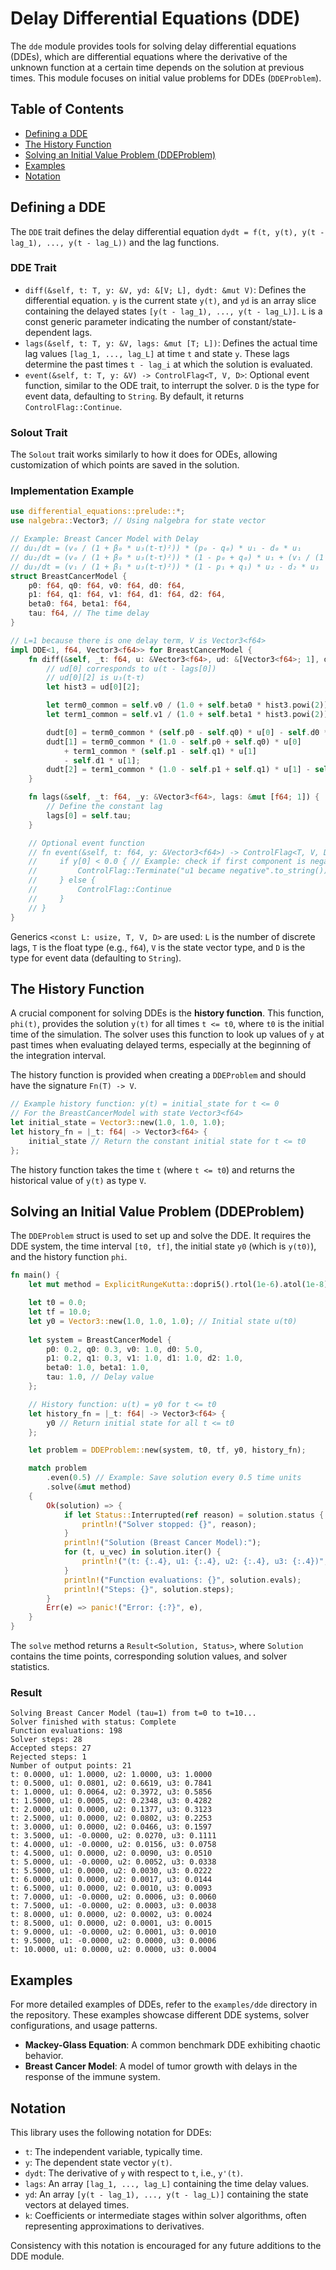# Delay Differential Equations (DDE)

The `dde` module provides tools for solving delay differential equations (DDEs), which are differential equations where the derivative of the unknown function at a certain time depends on the solution at previous times. This module focuses on initial value problems for DDEs (`DDEProblem`).

## Table of Contents

- [Defining a DDE](#defining-a-dde)
- [The History Function](#the-history-function)
- [Solving an Initial Value Problem (DDEProblem)](#solving-an-initial-value-problem)
- [Examples](#examples)
- [Notation](#notation)

## Defining a DDE

The `DDE` trait defines the delay differential equation `dydt = f(t, y(t), y(t - lag_1), ..., y(t - lag_L))` and the lag functions.

### DDE Trait
*   `diff(&self, t: T, y: &V, yd: &[V; L], dydt: &mut V)`: Defines the differential equation. `y` is the current state `y(t)`, and `yd` is an array slice containing the delayed states `[y(t - lag_1), ..., y(t - lag_L)]`. `L` is a const generic parameter indicating the number of constant/state-dependent lags.
*   `lags(&self, t: T, y: &V, lags: &mut [T; L])`: Defines the actual time lag values `[lag_1, ..., lag_L]` at time `t` and state `y`. These lags determine the past times `t - lag_i` at which the solution is evaluated.
*   `event(&self, t: T, y: &V) -> ControlFlag<T, V, D>`: Optional event function, similar to the ODE trait, to interrupt the solver. `D` is the type for event data, defaulting to `String`. By default, it returns `ControlFlag::Continue`.

### Solout Trait
The `Solout` trait works similarly to how it does for ODEs, allowing customization of which points are saved in the solution.

### Implementation Example
```rust
use differential_equations::prelude::*;
use nalgebra::Vector3; // Using nalgebra for state vector

// Example: Breast Cancer Model with Delay
// du₁/dt = (v₀ / (1 + β₀ * u₃(t-τ)²)) * (p₀ - q₀) * u₁ - d₀ * u₁
// du₂/dt = (v₀ / (1 + β₀ * u₃(t-τ)²)) * (1 - p₀ + q₀) * u₁ + (v₁ / (1 + β₁ * u₃(t-τ)²)) * (p₁ - q₁) * u₂ - d₁ * u₂
// du₃/dt = (v₁ / (1 + β₁ * u₃(t-τ)²)) * (1 - p₁ + q₁) * u₂ - d₂ * u₃
struct BreastCancerModel {
    p0: f64, q0: f64, v0: f64, d0: f64,
    p1: f64, q1: f64, v1: f64, d1: f64, d2: f64,
    beta0: f64, beta1: f64,
    tau: f64, // The time delay
}

// L=1 because there is one delay term, V is Vector3<f64>
impl DDE<1, f64, Vector3<f64>> for BreastCancerModel {
    fn diff(&self, _t: f64, u: &Vector3<f64>, ud: &[Vector3<f64>; 1], dudt: &mut Vector3<f64>) {
        // ud[0] corresponds to u(t - lags[0])
        // ud[0][2] is u₃(t-τ)
        let hist3 = ud[0][2];

        let term0_common = self.v0 / (1.0 + self.beta0 * hist3.powi(2));
        let term1_common = self.v1 / (1.0 + self.beta1 * hist3.powi(2));

        dudt[0] = term0_common * (self.p0 - self.q0) * u[0] - self.d0 * u[0];
        dudt[1] = term0_common * (1.0 - self.p0 + self.q0) * u[0]
            + term1_common * (self.p1 - self.q1) * u[1]
            - self.d1 * u[1];
        dudt[2] = term1_common * (1.0 - self.p1 + self.q1) * u[1] - self.d2 * u[2];
    }

    fn lags(&self, _t: f64, _y: &Vector3<f64>, lags: &mut [f64; 1]) {
        // Define the constant lag
        lags[0] = self.tau;
    }

    // Optional event function
    // fn event(&self, t: f64, y: &Vector3<f64>) -> ControlFlag<T, V, D> { // D defaults to String
    //     if y[0] < 0.0 { // Example: check if first component is negative
    //         ControlFlag::Terminate("u1 became negative".to_string())
    //     } else {
    //         ControlFlag::Continue
    //     }
    // }
}
```
Generics `<const L: usize, T, V, D>` are used: `L` is the number of discrete lags, `T` is the float type (e.g., `f64`), `V` is the state vector type, and `D` is the type for event data (defaulting to `String`).

## The History Function

A crucial component for solving DDEs is the **history function**. This function, `phi(t)`, provides the solution `y(t)` for all times `t <= t0`, where `t0` is the initial time of the simulation. The solver uses this function to look up values of `y` at past times when evaluating delayed terms, especially at the beginning of the integration interval.

The history function is provided when creating a `DDEProblem` and should have the signature `Fn(T) -> V`.

```rust
// Example history function: y(t) = initial_state for t <= 0
// For the BreastCancerModel with state Vector3<f64>
let initial_state = Vector3::new(1.0, 1.0, 1.0);
let history_fn = |_t: f64| -> Vector3<f64> {
    initial_state // Return the constant initial state for t <= t0
};
```
The history function takes the time `t` (where `t <= t0`) and returns the historical value of `y(t)` as type `V`.

## Solving an Initial Value Problem (DDEProblem)

The `DDEProblem` struct is used to set up and solve the DDE. It requires the DDE system, the time interval `[t0, tf]`, the initial state `y0` (which is `y(t0)`), and the history function `phi`.

```rust
fn main() {
    let mut method = ExplicitRungeKutta::dopri5().rtol(1e-6).atol(1e-8); // Using the DDE45 (DOPRI5) solver

    let t0 = 0.0;
    let tf = 10.0;
    let y0 = Vector3::new(1.0, 1.0, 1.0); // Initial state u(t0)
    
    let system = BreastCancerModel {
        p0: 0.2, q0: 0.3, v0: 1.0, d0: 5.0,
        p1: 0.2, q1: 0.3, v1: 1.0, d1: 1.0, d2: 1.0,
        beta0: 1.0, beta1: 1.0,
        tau: 1.0, // Delay value
    };

    // History function: u(t) = y0 for t <= t0
    let history_fn = |_t: f64| -> Vector3<f64> {
        y0 // Return initial state for all t <= t0
    };

    let problem = DDEProblem::new(system, t0, tf, y0, history_fn);

    match problem
        .even(0.5) // Example: Save solution every 0.5 time units
        .solve(&mut method)
    {
        Ok(solution) => {
            if let Status::Interrupted(ref reason) = solution.status {
                println!("Solver stopped: {}", reason);
            }
            println!("Solution (Breast Cancer Model):");
            for (t, u_vec) in solution.iter() {
                println!("(t: {:.4}, u1: {:.4}, u2: {:.4}, u3: {:.4})", t, u_vec[0], u_vec[1], u_vec[2]);
            }
            println!("Function evaluations: {}", solution.evals);
            println!("Steps: {}", solution.steps);
        }
        Err(e) => panic!("Error: {:?}", e),
    }
}
```
The `solve` method returns a `Result<Solution, Status>`, where `Solution` contains the time points, corresponding solution values, and solver statistics.

### Result

```
Solving Breast Cancer Model (tau=1) from t=0 to t=10...
Solver finished with status: Complete        
Function evaluations: 198
Solver steps: 28
Accepted steps: 27
Rejected steps: 1
Number of output points: 21
t: 0.0000, u1: 1.0000, u2: 1.0000, u3: 1.0000
t: 0.5000, u1: 0.0801, u2: 0.6619, u3: 0.7841
t: 1.0000, u1: 0.0064, u2: 0.3972, u3: 0.5856
t: 1.5000, u1: 0.0005, u2: 0.2348, u3: 0.4282
t: 2.0000, u1: 0.0000, u2: 0.1377, u3: 0.3123
t: 2.5000, u1: 0.0000, u2: 0.0802, u3: 0.2253
t: 3.0000, u1: 0.0000, u2: 0.0466, u3: 0.1597
t: 3.5000, u1: -0.0000, u2: 0.0270, u3: 0.1111
t: 4.0000, u1: -0.0000, u2: 0.0156, u3: 0.0758
t: 4.5000, u1: 0.0000, u2: 0.0090, u3: 0.0510
t: 5.0000, u1: -0.0000, u2: 0.0052, u3: 0.0338
t: 5.5000, u1: 0.0000, u2: 0.0030, u3: 0.0222
t: 6.0000, u1: 0.0000, u2: 0.0017, u3: 0.0144
t: 6.5000, u1: 0.0000, u2: 0.0010, u3: 0.0093
t: 7.0000, u1: -0.0000, u2: 0.0006, u3: 0.0060
t: 7.5000, u1: -0.0000, u2: 0.0003, u3: 0.0038
t: 8.0000, u1: 0.0000, u2: 0.0002, u3: 0.0024
t: 8.5000, u1: 0.0000, u2: 0.0001, u3: 0.0015
t: 9.0000, u1: -0.0000, u2: 0.0001, u3: 0.0010
t: 9.5000, u1: -0.0000, u2: 0.0000, u3: 0.0006
t: 10.0000, u1: 0.0000, u2: 0.0000, u3: 0.0004
```

## Examples

For more detailed examples of DDEs, refer to the `examples/dde` directory in the repository. These examples showcase different DDE systems, solver configurations, and usage patterns.
*   **Mackey-Glass Equation**: A common benchmark DDE exhibiting chaotic behavior.
*   **Breast Cancer Model**: A model of tumor growth with delays in the response of the immune system.

## Notation

This library uses the following notation for DDEs:
-   `t`: The independent variable, typically time.
-   `y`: The dependent state vector `y(t)`.
-   `dydt`: The derivative of `y` with respect to `t`, i.e., `y'(t)`.
-   `lags`: An array `[lag_1, ..., lag_L]` containing the time delay values.
-   `yd`: An array `[y(t - lag_1), ..., y(t - lag_L)]` containing the state vectors at delayed times.
-   `k`: Coefficients or intermediate stages within solver algorithms, often representing approximations to derivatives.

Consistency with this notation is encouraged for any future additions to the DDE module.
